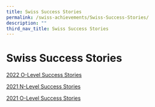 ```yaml
---
title: Swiss Success Stories
permalink: /swiss-achievements/Swiss-Success-Stories/
description: ""
third_nav_title: Swiss Success Stories
---
```

# Swiss Success Stories

[2022 O-Level Success Stories](https://swisscottagesec.moe.edu.sg/2022-o-level-success-stories/)

[2021 N-Level Success Stories](/swiss-achievements/Swiss-Success-Stories/2021-n-level-success-stories/)

[2021 O-Level Success Stories](/swiss-achievements/Swiss-Success-Stories/2021-o-level-success-stories/)